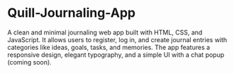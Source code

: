 # Quill-Journaling-App
A clean and minimal journaling web app built with HTML, CSS, and JavaScript. It allows users to register, log in, and create journal entries with categories like ideas, goals, tasks, and memories. The app features a responsive design, elegant typography, and a simple UI with a chat popup (coming soon).
